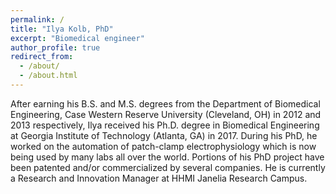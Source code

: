 ```yaml
---
permalink: /
title: "Ilya Kolb, PhD"
excerpt: "Biomedical engineer"
author_profile: true
redirect_from: 
  - /about/
  - /about.html
---
```



After earning his B.S. and M.S. degrees from the Department of Biomedical Engineering, Case Western Reserve University (Cleveland, OH) in 2012 and 2013 respectively, Ilya received his Ph.D. degree in Biomedical Engineering at Georgia Institute of Technology (Atlanta, GA) in 2017. During his PhD, he worked on the automation of patch-clamp electrophysiology which is now being used by many labs all over the world. Portions of his PhD project have been patented and/or commercialized by several companies. He is currently a Research and Innovation Manager at HHMI Janelia Research Campus. 

